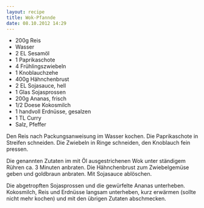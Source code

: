 ```yaml
---
layout: recipe
title: Wok-Pfannde
date: 08.10.2012 14:29
---
```


* 200g Reis
* Wasser
* 2 EL Sesamöl
* 1 Paprikaschote
* 4 Frühlingszwiebeln
* 1 Knoblauchzehe
* 400g Hähnchenbrust
* 2 EL Sojasauce, hell
* 1 Glas Sojasprossen
* 200g Ananas, frisch
* 1/2 Doese Kokosmilch
* 1 handvoll Erdnüsse, gesalzen
* 1 TL Curry
* Salz, Pfeffer

Den Reis nach Packungsanweisung im Wasser kochen. Die Paprikaschote in Streifen
schneiden. Die Zwiebeln in Ringe schneiden, den Knoblauch fein pressen.

Die genannten Zutaten im mit Öl ausgestrichenen Wok unter ständigem Rühren ca.
3 Minuten anbraten. Die Hähnchenbrust zum Zwiebelgemüse geben und goldbraun
anbraten. Mit Sojasauce ablöschen.

Die abgetropften Sojasprossen und die gewürfelte Ananas unterheben. Kokosmilch,
Reis und Erdnüsse langsam unterheben, kurz erwärmen (sollte nicht mehr kochen)
und mit den übrigen Zutaten abschmecken.
